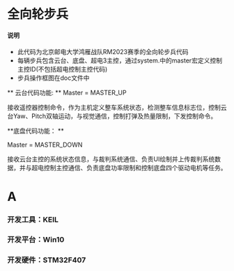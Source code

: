 # 全向轮步兵
#### 说明
* 此代码为北京邮电大学鸿雁战队RM2023赛季的全向轮步兵代码
* 每辆步兵包含云台、底盘、超电3主控，通过system.中的master宏定义控制主控ID(不包括超电控制主控代码)
* 步兵操作框图在doc文件中

** 云台代码功能: **
Master = MASTER_UP

接收遥控器控制命令，作为主机定义整车系统状态，检测整车信息标志位，控制云台Yaw、Pitch双轴运动，与视觉通信，控制打弹及热量限制，下发控制命令。

**底盘代码功能： **

Master = MASTER_DOWN

接收云台主控的系统状态信息，与裁判系统通信、负责UI绘制并上传裁判系统数据，并与超电控制主控通信、负责底盘功率限制和控制底盘四个驱动电机等任务。

# A
### 开发工具：KEIL
### 开发平台：Win10
### 开发硬件：STM32F407
